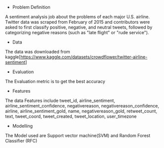 - Problem Definition

A sentiment analysis job about the problems of each major U.S. airline. Twitter data was scraped from February of 2015 and contributors were asked to first classify positive, negative, and neutral tweets, followed by categorizing negative reasons (such as "late flight" or "rude service").

- Data

The data was downloaded from kaggle[https://www.kaggle.com/datasets/crowdflower/twitter-airline-sentiment]

- Evaluation

The Evaluation metric is to get the best accuracy 

- Features

The data Features include tweet_id, airline_sentiment, airline_sentiment_confidence, negativereason, negativereason_confidence, airline,
airline_sentiment_gold, name, negativereason_gold, retweet_count, text, tweet_coord, tweet_created, tweet_location, user_timezone 

- Modelling

The Model used are Support vector machine(SVM) and Random Forest Classifier (RFC)
